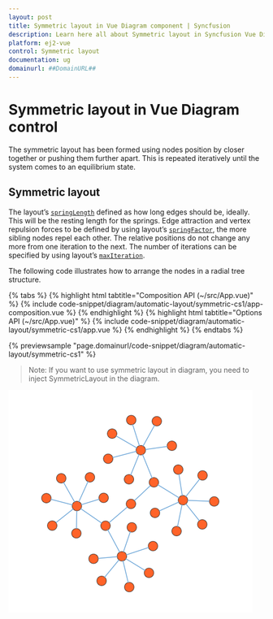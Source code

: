 ```yaml
---
layout: post
title: Symmetric layout in Vue Diagram component | Syncfusion
description: Learn here all about Symmetric layout in Syncfusion Vue Diagram component of Syncfusion Essential JS 2 and more.
platform: ej2-vue
control: Symmetric layout 
documentation: ug
domainurl: ##DomainURL##
---
```


# Symmetric layout in Vue Diagram control

The symmetric layout has been formed using nodes position by closer together or pushing them further apart. This is repeated iteratively until the system comes to an equilibrium state.


## Symmetric layout

The layout’s [`springLength`](https://ej2.syncfusion.com/vue/documentation/api/diagram/layoutModel/#springlength) defined as how long edges should be, ideally. This will be the resting length for the springs. Edge attraction and vertex repulsion forces to be defined by using layout’s [`springFactor`](https://ej2.syncfusion.com/vue/documentation/api/diagram/layoutModel/#springfactor), the more sibling nodes repel each other. The relative positions do not change any more from one iteration to the next. The number of iterations can be specified by using layout’s [`maxIteration`](https://ej2.syncfusion.com/vue/documentation/api/diagram/layoutModel/#maxiteration).

The following code illustrates how to arrange the nodes in a radial tree structure.


{% tabs %}
{% highlight html tabtitle="Composition API (~/src/App.vue)" %}
{% include code-snippet/diagram/automatic-layout/symmetric-cs1/app-composition.vue %}
{% endhighlight %}
{% highlight html tabtitle="Options API (~/src/App.vue)" %}
{% include code-snippet/diagram/automatic-layout/symmetric-cs1/app.vue %}
{% endhighlight %}
{% endtabs %}
        
{% previewsample "page.domainurl/code-snippet/diagram/automatic-layout/symmetric-cs1" %}

>Note: If you want to use symmetric layout in diagram, you need to inject SymmetricLayout in the diagram.

![Symmetric layout](images/symmetric.png)